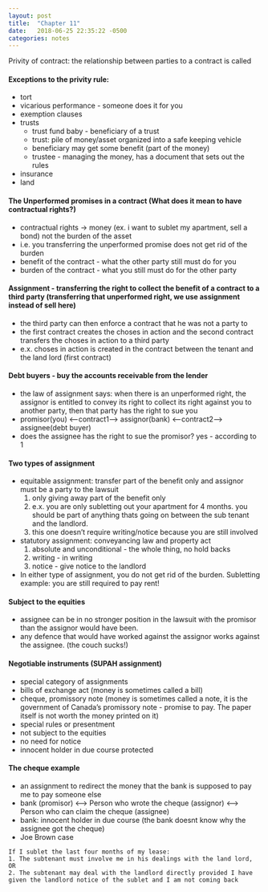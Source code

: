 ```yaml
---
layout: post
title:  "Chapter 11"
date:   2018-06-25 22:35:22 -0500
categories: notes
---
```

Privity of contract: the relationship between parties to a contract is called

#### Exceptions to the privity rule:
- tort
- vicarious performance - someone does it for you
- exemption clauses
- trusts
    - trust fund baby - beneficiary of a trust
    - trust: pile of money/asset organized into a safe keeping vehicle
    - beneficiary may get some benefit (part of the money)
    - trustee - managing the money, has a document that sets out the rules
- insurance
- land

#### The Unperformed promises in a contract (What does it mean to have contractual rights?)
- contractual rights -> money (ex. i want to sublet my apartment, sell a bond) not the burden of the asset
- i.e. you transferring the unperformed promise does not get rid of the burden
- benefit of the contract - what the other party still must do for you
- burden of the contract - what you still must do for the other party

#### Assignment - transferring the right to collect the benefit of a contract to a third party (transferring that unperformed right, we use assignment instead of sell here)
- the third party can then enforce a contract that he was not a party to
- the first contract creates the choses in action and the second contract transfers the choses in action to a third party
- e.x. choses in action is created in the contract between the tenant and the land lord (first contract)

#### Debt buyers - buy the accounts receivable from the lender
- the law of assignment says: when there is an unperformed right, the assignor is entitled to convey its right to collect its right against you to another party, then that party has the right to sue you
- promisor(you) <—contract1—> assignor(bank) <—contract2—> assignee(debt buyer)
- does the assignee has the right to sue the promisor? yes - according to 1

#### Two types of assignment
- equitable assignment: transfer part of the benefit only and assignor must be a party to the lawsuit
    1. only giving away part of the benefit only
    2. e.x. you are only subletting out your apartment for 4 months. you should be part of anything thats going on between the sub tenant and the landlord.
    3. this one doesn’t require writing/notice because you are still involved
- statutory assignment: conveyancing law and property act
    1. absolute and unconditional - the whole thing, no hold backs
    2. writing - in writing
    3. notice - give notice to the landlord
- In either type of assignment, you do not get rid of the burden. Subletting example: you are still required to pay rent!

#### Subject to the equities
- assignee can be in no stronger position in the lawsuit with the promisor than the assignor would have been.
- any defence that would have worked against the assignor works against the assignee. (the couch sucks!)

#### Negotiable instruments (SUPAH assignment)
- special category of assignments
- bills of exchange act (money is sometimes called a bill)
- cheque, promissory note (money is sometimes called a note, it is the government of Canada’s promissory note - promise to pay. The paper itself is not worth the money printed on it)
- special rules or presentment
- not subject to the equities
- no need for notice
- innocent holder in due course protected

#### The cheque example
- an assignment to redirect the money that the bank is supposed to pay me to pay someone else
- bank (promisor) <--> Person who wrote the cheque (assignor) <--> Person who can claim the cheque (assignee)
- bank: innocent holder in due course (the bank doesnt know why the assignee got the cheque)
- Joe Brown case

```
If I sublet the last four months of my lease:
1. The subtenant must involve me in his dealings with the land lord, OR
2. The subtenant may deal with the landlord directly provided I have given the landlord notice of the sublet and I am not coming back
```

